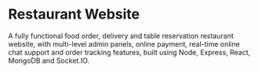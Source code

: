 # Restaurant Website
A fully functional food order, delivery and table reservation restaurant website, with multi-level admin panels, online payment, real-time online chat support and order tracking features, built using Node, Express, React, MongoDB and Socket.IO.
